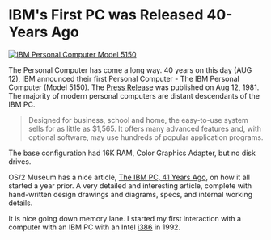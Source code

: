 # IBM's First PC was Released 40-Years Ago

<a href="https://en.wikipedia.org/wiki/IBM_Personal_Computer"><img class="large" src="https://cdn.oinam.com/img/computer/IBM-PC-Model-5150.webp" alt="IBM Personal Computer Model 5150" loading="lazy"></a>

The Personal Computer has come a long way. 40 years on this day (AUG 12), IBM announced their first Personal Computer - The IBM Personal Computer (Model 5150). The [Press Release](https://www.ibm.com/ibm/history/exhibits/pc25/pc25_press.html) was published on Aug 12, 1981. The majority of modern personal computers are distant descendants of the IBM PC.

> Designed for business, school and home, the easy-to-use system sells for as little as $1,565. It offers many advanced features and, with optional software, may use hundreds of popular application programs.

The base configuration had 16K RAM, Color Graphics Adapter, but no disk drives.

OS/2 Museum has a nice article, [The IBM PC, 41 Years Ago](https://www.os2museum.com/wp/the-ibm-pc-41-years-ago/), on how it all started a year prior. A very detailed and interesting article, complete with hand-written design drawings and diagrams, specs, and internal working details.

It is nice going down memory lane. I started my first interaction with a computer with an IBM PC with an Intel [i386](https://en.wikipedia.org/wiki/I386) in 1992.